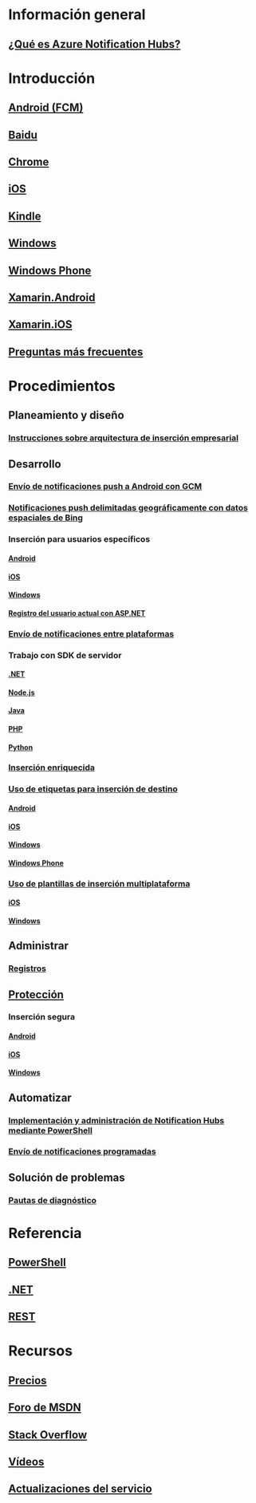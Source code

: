 # Información general
## [¿Qué es Azure Notification Hubs?](notification-hubs-push-notification-overview.md)
# Introducción
## [Android (FCM)](notification-hubs-android-push-notification-google-fcm-get-started.md)
## [Baidu](notification-hubs-baidu-china-android-notifications-get-started.md)
## [Chrome](notification-hubs-chrome-push-notifications-get-started.md)
## [iOS](notification-hubs-ios-apple-push-notification-apns-get-started.md)
## [Kindle](notification-hubs-kindle-amazon-adm-push-notification.md)
## [Windows](notification-hubs-windows-store-dotnet-get-started-wns-push-notification.md)
## [Windows Phone](notification-hubs-windows-mobile-push-notifications-mpns.md)
## [Xamarin.Android](xamarin-notification-hubs-push-notifications-android-gcm.md)
## [Xamarin.iOS](xamarin-notification-hubs-ios-push-notification-apns-get-started.md)
## [Preguntas más frecuentes](notification-hubs-push-notification-faq.md)

# Procedimientos
## Planeamiento y diseño
### [Instrucciones sobre arquitectura de inserción empresarial](notification-hubs-enterprise-push-notification-architecture.md)

## Desarrollo
### [Envío de notificaciones push a Android con GCM](notification-hubs-android-push-notification-google-gcm-get-started.md)
### [Notificaciones push delimitadas geográficamente con datos espaciales de Bing](notification-hubs-push-bing-spartial-data-geofencing-notification.md)
### Inserción para usuarios específicos
#### [Android](notification-hubs-aspnet-backend-gcm-android-push-to-user-google-notification.md)
#### [iOS](notification-hubs-aspnet-backend-ios-apple-apns-notification.md)
#### [Windows](notification-hubs-aspnet-backend-windows-dotnet-wns-notification.md)

#### [Registro del usuario actual con ASP.NET](notification-hubs-ios-aspnet-register-user-from-backend-to-push-notification.md)
### [Envío de notificaciones entre plataformas](notification-hubs-aspnet-cross-platform-notification.md)
### Trabajo con SDK de servidor
#### [.NET](https://msdn.microsoft.com/library/mt414893.aspx)
#### [Node.js](notification-hubs-nodejs-push-notification-tutorial.md)
#### [Java](notification-hubs-java-push-notification-tutorial.md)
#### [PHP](notification-hubs-php-push-notification-tutorial.md)
#### [Python](notification-hubs-python-push-notification-tutorial.md)
### [Inserción enriquecida](notification-hubs-aspnet-backend-ios-apple-push-notification-service-apns-rich.md)
### [Uso de etiquetas para inserción de destino](notification-hubs-tags-segment-push-message.md)
#### [Android](notification-hubs-aspnet-backend-android-xplat-segmented-gcm-push-notification.md)
#### [iOS](notification-hubs-ios-xplat-segmented-apns-push-notification.md)
#### [Windows](notification-hubs-windows-notification-dotnet-push-xplat-segmented-wns.md)
#### [Windows Phone](notification-hubs-windows-phone-push-xplat-segmented-mpns-notification.md)
### [Uso de plantillas de inserción multiplataforma](notification-hubs-templates-cross-platform-push-messages.md)
#### [iOS](notification-hubs-ios-xplat-localized-apns-push-notification.md)
#### [Windows](notification-hubs-windows-store-dotnet-xplat-localized-wns-push-notification.md)

## Administrar
### [Registros](notification-hubs-push-notification-registration-management.md)

## [Protección](notification-hubs-push-notification-security.md)
### Inserción segura
#### [Android](notification-hubs-aspnet-backend-android-secure-google-gcm-push-notification.md)
#### [iOS](notification-hubs-aspnet-backend-ios-push-apple-apns-secure-notification.md)
#### [Windows](notification-hubs-aspnet-backend-windows-dotnet-wns-secure-push-notification.md)

## Automatizar
### [Implementación y administración de Notification Hubs mediante PowerShell](notification-hubs-deploy-and-manage-powershell.md)
### [Envío de notificaciones programadas](notification-hubs-send-push-notifications-scheduled.md)

## Solución de problemas
### [Pautas de diagnóstico](notification-hubs-push-notification-fixer.md)

# Referencia
## [PowerShell](/powershell/module/azurerm.notificationhubs)
## [.NET](/dotnet/api/microsoft.azure.notificationhubs)
## [REST](/rest/api/notificationhubs)

# Recursos
## [Precios](https://azure.microsoft.com/pricing/details/notification-hubs/)
## [Foro de MSDN](https://social.msdn.microsoft.com/Forums/azure/en-US/home?forum=notificationhubs)
## [Stack Overflow](http://stackoverflow.com/questions/tagged/azure-notificationhub)
## [Vídeos](https://azure.microsoft.com/documentation/videos/index/?services=notification-hubs)
## [Actualizaciones del servicio](https://azure.microsoft.com/updates/?product=notification-hubs)
